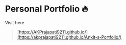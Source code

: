 # Personal Portfolio 🔥
Visit here
> [https://AKPrajapati9211.github.io/](https://akprajapati9211.github.io/Ankit-s-Portfolio/)
